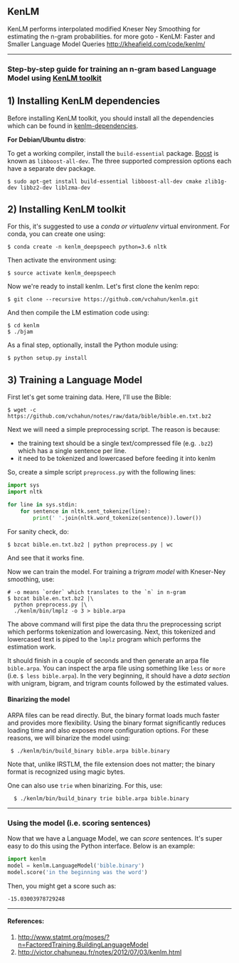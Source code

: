 ## KenLM
KenLM performs interpolated modified Kneser Ney Smoothing for estimating the n-gram probabilities.
for more goto - 
KenLM: Faster and Smaller Language Model Queries http://kheafield.com/code/kenlm/

--------

### Step-by-step guide for training an n-gram based Language Model using [KenLM toolkit](https://kheafield.com/code/kenlm/estimation/)

## 1) Installing KenLM dependencies
Before installing KenLM toolkit, you should install all the dependencies which can be found in [kenlm-dependencies](https://kheafield.com/code/kenlm/dependencies/).

**For Debian/Ubuntu distro**:

To get a working compiler, install the `build-essential` package. [Boost](https://www.boost.org/) is known as `libboost-all-dev`. The three supported compression options each have a separate dev package.

    $ sudo apt-get install build-essential libboost-all-dev cmake zlib1g-dev libbz2-dev liblzma-dev
    
## 2) Installing KenLM toolkit
For this, it's suggested to use a *conda or virtualenv* virtual environment. For conda, you can create one using:

    $ conda create -n kenlm_deepspeech python=3.6 nltk
    
Then activate the environment using:

    $ source activate kenlm_deepspeech
    
Now we're ready to install kenlm. Let's first clone the kenlm repo:

    $ git clone --recursive https://github.com/vchahun/kenlm.git

And then compile the LM estimation code using:

    $ cd kenlm
    $ ./bjam 
   
As a final step, optionally, install the Python module using:

    $ python setup.py install
    

## 3) Training a Language Model

First let's get some training data. Here, I'll use the Bible:

    $ wget -c https://github.com/vchahun/notes/raw/data/bible/bible.en.txt.bz2
   
Next we will need a simple preprocessing script. The reason is because:

- the training text should be a single text/compressed file (e.g. `.bz2`) which has a single sentence per line.
- it need to be tokenized and lowercased before feeding it into kenlm

So, create a simple script `preprocess.py` with the following lines:

```python
import sys
import nltk

for line in sys.stdin:
    for sentence in nltk.sent_tokenize(line):
        print(' '.join(nltk.word_tokenize(sentence)).lower())
```

For sanity check, do:

    $ bzcat bible.en.txt.bz2 | python preprocess.py | wc
    
And see that it works fine.

Now we can train the model. For training a *trigram model* with Kneser-Ney smoothing, use:

    # -o means `order` which translates to the `n` in n-gram
    $ bzcat bible.en.txt.bz2 |\
      python preprocess.py |\
      ./kenlm/bin/lmplz -o 3 > bible.arpa

  The above command will first pipe the data thru the preprocessing script which performs tokenization and lowercasing. Next, this tokenized and lowercased text is piped to the `lmplz` program which performs the estimation work.
  
  It should finish in a couple of seconds and then generate an arpa file `bible.arpa`. You can inspect the arpa file using something like `less` or `more` (i.e. `$ less bible.arpa`). In the very beginning, it should have a *data section* with unigram, bigram, and trigram counts followed by the estimated values.
 
 
 #### Binarizing the model
 
 ARPA files can be read directly. But, the binary format loads much faster and provides more flexibility. Using the binary format significantly reduces loading time and also exposes more configuration options. For these reasons, we will binarize the model using:
 
     $ ./kenlm/bin/build_binary bible.arpa bible.binary
     
  Note that, unlike IRSTLM, the file extension does not matter; the binary format is recognized using magic bytes.
  
  One can also use `trie` when binarizing. For this, use:
  
      $ ./kenlm/bin/build_binary trie bible.arpa bible.binary
      
  ----------------------
  
  ### Using the model (i.e. scoring sentences)
  
  Now that we have a Language Model, we can *score* sentences. It's super easy to do this using the Python interface. Below is an example:
  
  ```python
  import kenlm
  model = kenlm.LanguageModel('bible.binary')
  model.score('in the beginning was the word')
  ```
  
  Then, you might get a score such as:
  
    -15.03003978729248
  
  
  ---------------
  
  #### References:
  1) http://www.statmt.org/moses/?n=FactoredTraining.BuildingLanguageModel
  2) http://victor.chahuneau.fr/notes/2012/07/03/kenlm.html
